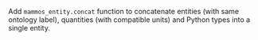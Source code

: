 Add `mammos_entity.concat` function to concatenate entities (with same ontology label), quantities (with compatible units) and Python types into a single entity.
